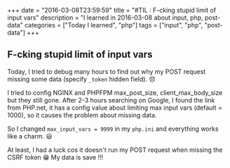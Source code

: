 +++
date = "2016-03-08T23:59:59"
title = "#TIL : F-cking stupid limit of input vars"
description = "I learned in 2016-03-08 about input, php, post-data"
categories = ["Today I learned", "php"]
tags = ["input", "php", "post-data"]
+++



## F-cking stupid limit of input vars

Today, I tried to debug many hours to find out why my POST request missing some data (specify `_token` hidden field). :disappointed:

I tried to config NGINX and PHPFPM max_post_size, client_max_body_size but they still gone. After 2-3 hours searching on Google, I found the link from PHP.net,
it has a config value about limiting max input vars (default = 1000), so it causes the problem about missing data.

So I changed `max_input_vars = 9999` in my `php.ini` and everything works like a charm. :smiley:

At least, I had a luck cos it doesn't run my POST request when missing the CSRF token :grin: My data is save !!!
